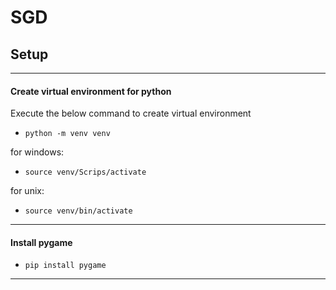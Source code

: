 # SGD 

## Setup
-----------------------------------------------------------------
#### Create virtual environment for python
Execute the below command to create virtual environment
- ``` python -m venv venv ```


for windows:
- ```source venv/Scrips/activate```

for unix:
- ```source venv/bin/activate```
-----------------------------------------------------------------
#### Install pygame
- ```pip install pygame```
-----------------------------------------------------------------